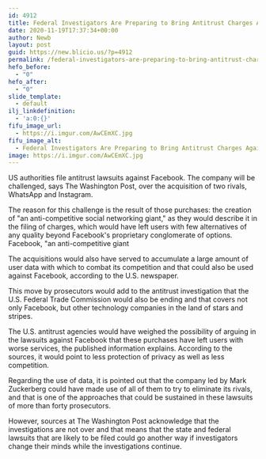 ```yaml
---
id: 4912
title: Federal Investigators Are Preparing to Bring Antitrust Charges Against Facebook for Buying Rivals Instagram and Whatsapp
date: 2020-11-19T17:37:34+00:00
author: Newb
layout: post
guid: https://new.blicio.us/?p=4912
permalink: /federal-investigators-are-preparing-to-bring-antitrust-charges-against-facebook-for-buying-rivals-instagram-and-whatsapp/
hefo_before:
  - "0"
hefo_after:
  - "0"
slide_template:
  - default
ilj_linkdefinition:
  - 'a:0:{}'
fifu_image_url:
  - https://i.imgur.com/AwCEmXC.jpg
fifu_image_alt:
  - Federal Investigators Are Preparing to Bring Antitrust Charges Against Facebook for Buying Rivals Instagram and Whatsapp
image: https://i.imgur.com/AwCEmXC.jpg
---
```

US authorities file antitrust lawsuits against Facebook. The company will be challenged, says The Washington Post, over the acquisition of two rivals, WhatsApp and Instagram.

The reason for this challenge is the result of those purchases: the creation of "an anti-competitive social networking giant," as they would describe it in the filing of charges, which would have left users with few alternatives of any quality beyond Facebook's proprietary conglomerate of options.  
Facebook, "an anti-competitive giant

The acquisitions would also have served to accumulate a large amount of user data with which to combat its competition and that could also be used against Facebook, according to the U.S. newspaper.

This move by prosecutors would add to the antitrust investigation that the U.S. Federal Trade Commission would also be ending and that covers not only Facebook, but other technology companies in the land of stars and stripes.

The U.S. antitrust agencies would have weighed the possibility of arguing in the lawsuits against Facebook that these purchases have left users with worse services, the published information explains. According to the sources, it would point to less protection of privacy as well as less competition.

Regarding the use of data, it is pointed out that the company led by Mark Zuckerberg could have made use of all of them to try to eliminate its rivals, and that is one of the approaches that could be sustained in these lawsuits of more than forty prosecutors.

However, sources at The Washington Post acknowledge that the investigations are not over and that means that the state and federal lawsuits that are likely to be filed could go another way if investigators change their minds while the investigations continue.
